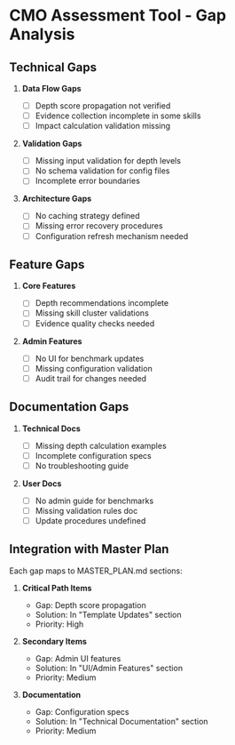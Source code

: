 # CMO Assessment Tool - Gap Analysis

## Technical Gaps

1. **Data Flow Gaps**

   - [ ] Depth score propagation not verified
   - [ ] Evidence collection incomplete in some skills
   - [ ] Impact calculation validation missing

2. **Validation Gaps**

   - [ ] Missing input validation for depth levels
   - [ ] No schema validation for config files
   - [ ] Incomplete error boundaries

3. **Architecture Gaps**
   - [ ] No caching strategy defined
   - [ ] Missing error recovery procedures
   - [ ] Configuration refresh mechanism needed

## Feature Gaps

1. **Core Features**

   - [ ] Depth recommendations incomplete
   - [ ] Missing skill cluster validations
   - [ ] Evidence quality checks needed

2. **Admin Features**
   - [ ] No UI for benchmark updates
   - [ ] Missing configuration validation
   - [ ] Audit trail for changes needed

## Documentation Gaps

1. **Technical Docs**

   - [ ] Missing depth calculation examples
   - [ ] Incomplete configuration specs
   - [ ] No troubleshooting guide

2. **User Docs**
   - [ ] No admin guide for benchmarks
   - [ ] Missing validation rules doc
   - [ ] Update procedures undefined

## Integration with Master Plan

Each gap maps to MASTER_PLAN.md sections:

1. **Critical Path Items**

   - Gap: Depth score propagation
   - Solution: In "Template Updates" section
   - Priority: High

2. **Secondary Items**

   - Gap: Admin UI features
   - Solution: In "UI/Admin Features" section
   - Priority: Medium

3. **Documentation**
   - Gap: Configuration specs
   - Solution: In "Technical Documentation" section
   - Priority: Medium

